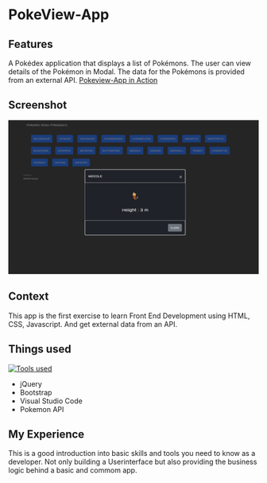 # PokeView-App

## Features

A Pokédex application that displays a list of Pokémons. The user can view details of the Pokémon in Modal.
The data for the Pokémons is provided from an external API.
[Pokeview-App in Action](https://dkause.github.io/PokeView-App/)
## Screenshot

![Screenshot of PokeView APP](https://github.com/dkause/PokeView-App/blob/main/images/e1.pokemon.png)

## Context

This app is the first exercise to learn Front End Development using HTML, CSS, Javascript. And get external data from an API.

## Things used
[![Tools used](https://skillicons.dev/icons?i=js,html,css,md)](https://skillicons.dev)

- jQuery
- Bootstrap
- Visual Studio Code
- Pokemon API

## My Experience

This is a good introduction into basic skills and tools you need to know as a developer. Not only building a Userinterface but also providing the business logic behind a basic and commom app. 

